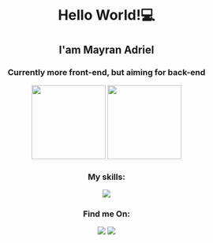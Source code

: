  <h1 align="center">Hello World!💻</h1>
 <h2 align="center">I'am Mayran Adriel</h2>
 <h3 align="center">Currently more front-end, but aiming for back-end</h3>


 <div align="center">
<img height="150cm" src="https://github-readme-stats.vercel.app/api?username=MayranAdriel&show_icons=true&theme=transparent"/>
<img height="150cm" src="https://github-readme-stats.vercel.app/api/top-langs?username=MayranAdriel&show_icons=true&locale=en&layout=compact"/>
</div>

<h3 align="center">My skills:</h3>

<p align="center">
  <a href="https://skillicons.dev">
    <img src="https://skillicons.dev/icons?i=js,ts,html,css,angular,c,git,github,py" />
  </a>
</p>

<h3 align="center">Find me On:</h3>
<div align="center">
<a href="https://www.instagram.com/mayran.adriel/"><img src="https://skillicons.dev/icons?i=instagram"/></a>
<a href="https://www.linkedin.com/in/mayran-adriel-albuquerque-furtado-33b6a62a5/"><img src="https://skillicons.dev/icons?i=linkedin"/></a>
</div>
